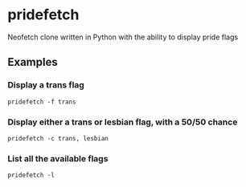 # pridefetch
Neofetch clone written in Python with the ability to display pride flags

## Examples
### Display a trans flag
`pridefetch -f trans`

### Display either a trans or lesbian flag, with a 50/50 chance
`pridefetch -c trans, lesbian`

### List all the available flags
`pridefetch -l`
